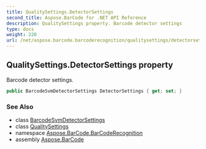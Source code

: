 ```yaml
---
title: QualitySettings.DetectorSettings
second_title: Aspose.BarCode for .NET API Reference
description: QualitySettings property. Barcode detector settings
type: docs
weight: 220
url: /net/aspose.barcode.barcoderecognition/qualitysettings/detectorsettings/
---
```

## QualitySettings.DetectorSettings property

Barcode detector settings.

```csharp
public BarcodeSvmDetectorSettings DetectorSettings { get; set; }
```

### See Also

* class [BarcodeSvmDetectorSettings](../../barcodesvmdetectorsettings/)
* class [QualitySettings](../)
* namespace [Aspose.BarCode.BarCodeRecognition](../../qualitysettings/)
* assembly [Aspose.BarCode](../../../)



